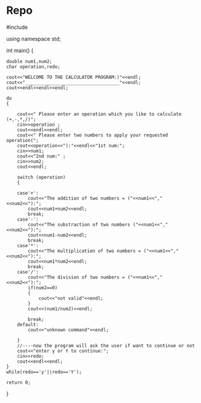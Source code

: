 # Repo
#include<iostream>

using namespace std;
 
int main()
{
    
    double num1,num2;
    char operation,redo;
    
    cout<<"WELCOME TO THE CALCULATOR PROGRAM:)"<<endl;
    cout<<"___________________________________"<<endl;
    cout<<endl<<endl<<endl;
   
    do
    {
       
        cout<<" Please enter an operation which you like to calculate (+,-,*,/)";
        cin>>operation ;
        cout<<endl<<endl;
        cout<<" Please enter two numbers to apply your requested operation(";
        cout<<operation<<"):"<<endl<<"1st num:";
        cin>>num1;
        cout<<"2nd num:" ;
        cin>>num2;
        cout<<endl;
        
        switch (operation)
        {
        
        case'+':
            cout<<"The addition of two numbers = ("<<num1<<","<<num2<<"):";
            cout<<num1+num2<<endl;
            break;
        case'-':
            cout<<"The substraction of two numbers ("<<num1<<","<<num2<<"):";
            cout<<num1-num2<<endl;
            break;
        case'*':
            cout<<"The multiplication of two numbers = ("<<num1<<","<<num2<<"):";
            cout<<num1*num2<<endl;
            break;
        case'/':
            cout<<"The division of two numbers = ("<<num1<<","<<num2<<"):";
            if(num2==0)
            {
                cout<<"not valid"<<endl;
            }
            cout<<(num1/num2)<<endl;
          
            break;
        default:
            cout<<"unknown command"<<endl;
 
        }
        //----now the program will ask the user if want to continue or not
        cout<<"enter y or Y to continue:";
        cin>>redo;
        cout<<endl<<endl;
    }
    while(redo=='y'||redo=='Y');
 
    return 0;
 
}
